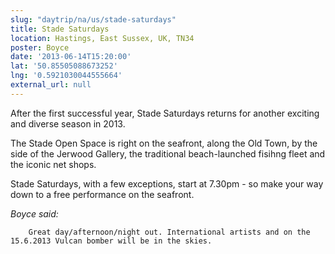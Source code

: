 ```yaml
---
slug: "daytrip/na/us/stade-saturdays"
title: Stade Saturdays
location: Hastings, East Sussex, UK, TN34
poster: Boyce
date: '2013-06-14T15:20:00'
lat: '50.85505088673252'
lng: '0.5921030044555664'
external_url: null
---
```


After the first successful year, Stade Saturdays returns for another exciting and diverse season in 2013.

The Stade Open Space is right on the seafront, along the Old Town, by the side of the Jerwood Gallery, the traditional beach-launched fisihng fleet and the iconic net shops.

Stade Saturdays, with a few exceptions, start at 7.30pm - so make your way down to a free performance on the seafront.

<em>Boyce said:</em>

        Great day/afternoon/night out. International artists and on the 15.6.2013 Vulcan bomber will be in the skies.
